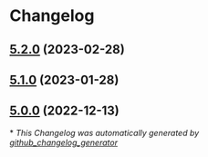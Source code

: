 # Changelog

## [5.2.0](https://github.com/ssiahetiong/terraform-azurerm-network/tree/5.2.0) (2023-02-28)

## [5.1.0](https://github.com/ssiahetiong/terraform-azurerm-network/tree/5.1.0) (2023-01-28)

## [5.0.0](https://github.com/ssiahetiong/terraform-azurerm-network/tree/5.0.0) (2022-12-13)



\* *This Changelog was automatically generated by [github_changelog_generator](https://github.com/github-changelog-generator/github-changelog-generator)*
